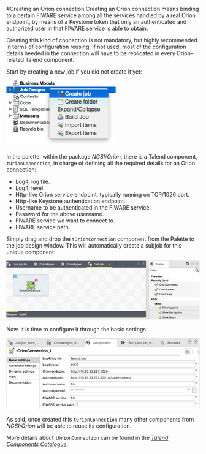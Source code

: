 #Creating an Orion connection
Creating an Orion connection means binding to a certain FIWARE service among all the services handled by a real Orion endpoint, by means of a Keystone token that only an authenticated and authorized user in that FIWARE service is able to obtain.

Creating this kind of connection is not mandatory, but highly recommended in terms of configuration reusing. If not used, most of the configuration details needed in the connection will have to be replicated in every Orion-related Talend component.

Start by creating a new job if you did not create it yet:

![Create a job](./images/create_job.png)

In the palette, within the package <i>NGSI/Orion</i>, there is a Talend component, `tOrionConnection`, in charge of defining all the required details for an Orion connection:

* Log4j log file.
* Log4j level.
* Http-like Orion service endpoint, typically running on TCP/1026 port.
* Http-like Keystone authentication endpoint.
* Username to be authenticated in the FIWARE service.
* Password for the above username.
* FIWARE service we want to connect to.
* FIWARE service path.

Simply drag and drop the `tOrionConnection` component from the Palette to the job design window. This will automatically create a subjob for this unique component:

![Drag and drop tOrionConnection](./images/t_orion_connection_add.png)

Now, it is time to configure it through the basic settings:

![tOrionConnection configuration](./images/t_orion_connection_conf.png)

As said, once created this `tOrionConnection` many other components from <i>NGSI/Orion</i> will be able to reuse its configuration.

More details about `tOrionConnection` can be found in the [<i>Talend Components Catalogue</i>](../talend_components_catalogue/t_orion_connection.md).
